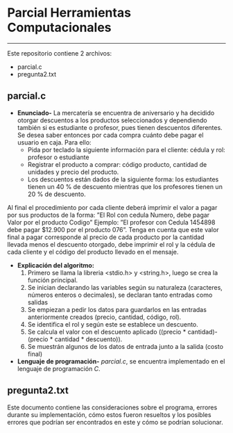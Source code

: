 # Parcial Herramientas Computacionales
***
Este repositorio contiene 2 archivos:
  * parcial.c
  * pregunta2.txt

## parcial.c
 - **Enunciado-** La mercatería se encuentra de aniversario y ha decidido otorgar descuentos a los productos seleccionados y dependiendo también si es estudiante o profesor, pues tienen descuentos diferentes. Se desea saber entonces por cada compra cuánto debe pagar el usuario en caja. Para ello:
   * Pida por teclado la siguiente información para el cliente: cédula y rol: profesor o estudiante
   * Registrar el producto a comprar: código producto, cantidad de unidades y precio del producto.
   * Los descuentos están dados de la siguiente forma: los estudiantes tienen un 40 % de descuento mientras que los profesores tienen un 20 % de descuento.
   
Al final el procedimiento por cada cliente deberá imprimir el valor a pagar por sus productos de la forma: ”El Rol con cedula Numero, debe pagar Valor por el producto Codigo”
Ejemplo: ”El profesor con Cedula 1454898 debe pagar $12.900 por el producto 076”.
Tenga en cuenta que este valor final a pagar corresponde al precio de cada producto por la cantidad llevada menos el descuento otorgado, debe imprimir el rol y la cédula de cada cliente y el código del producto llevado en el mensaje.
  - **Explicación del algoritmo:** 
    1. Primero se llama la libreria <stdio.h> y <string.h>, luego se crea la función principal. 
    2. Se inician declarando las variables según su naturaleza (caracteres, números enteros o decimales), se declaran tanto entradas como salidas
    3. Se empiezan a pedir los datos para guardarlos en las entradas anteriormente creados (precio, cantidad, código, rol).
    4. Se identifica el rol y según este se establece un descuento.
    5. Se calcula el valor con el descuento aplicado ((precio * cantidad)-(precio * cantidad * descuento)).
    6. Se muestrán algunos de los datos de entrada junto a la salida (costo final)
  - **Lenguaje de programación-** _parcial.c_, se encuentra implementado en el lenguaje de programación _C_.

## pregunta2.txt
 Este documento contiene las consideraciones sobre el programa, errores durante su implementación, cómo estos fueron resueltos y los posibles errores que podrían ser encontrados en este y cómo se podrían solucionar.

